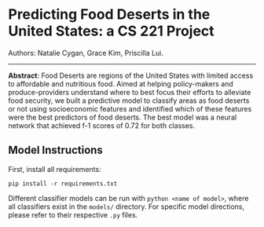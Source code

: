 # Predicting Food Deserts in the United States: a CS 221 Project
Authors: Natalie Cygan, Grace Kim, Priscilla Lui. 

---

**Abstract**: Food Deserts are regions of the United States with limited access to affordable and nutritious food. Aimed at helping policy-makers and produce-providers understand where to best focus their efforts to alleviate food security, we built a predictive model to classify areas as food deserts or not using socioeconomic features and identified which of these features were the best predictors of food deserts. The best model was a neural network that achieved f-1 scores of 0.72 for both classes.

## Model Instructions

First, install all requirements:
```
pip install -r requirements.txt
```

Different classifier models can be run with `python <name of model>`, where all classifiers exist in the `models/` directory. For specific model directions, please refer to their respective `.py` files.

